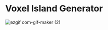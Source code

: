 # Voxel Island Generator


![ezgif com-gif-maker (2)](https://user-images.githubusercontent.com/46851343/160200402-6f14b76f-d144-4332-8ff5-7ea2e216a99c.gif)

